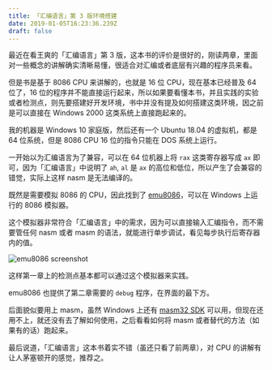 ```yaml
---
title: 「汇编语言」第 3 版环境搭建
date: 2019-01-05T16:23:36.239Z
draft: false
---
```

最近在看王爽的「汇编语言」第 3 版，这本书的评价是很好的，刚读两章，里面对一些概念的讲解确实清晰易懂，很适合对汇编或者底层有兴趣的程序员来看。

但是书是基于 8086 CPU 来讲解的，也就是 16 位 CPU，现在基本已经普及 64 位了，16 位的程序并不能直接运行起来，所以如果要看懂本书，并且实践的实验或者检测点，则先要搭建好开发环境，书中并没有提及如何搭建这类环境，因之前是可以直接在 Windows 2000 这类系统上直接跑起来的。

我的机器是 Windows 10 家庭版，然后还有一个 Ubuntu 18.04 的虚拟机，都是 64 位系统，但是 8086 CPU 16 位的指令只能在 DOS 系统上运行。

一开始以为汇编语言为了兼容，可以在 64 位机器上将 `rax` 这类寄存器写成 `ax` 即可，因为「汇编语言」中说明了 `ah`, `al` 是 `ax` 的高位和低位，所以产生了会兼容的错觉，实际上这样 nasm 是无法编译的。

既然是需要模拟 8086 的 CPU，因此找到了 [emu8086](https://softfamous.com/emu8086/)，可以在 Windows 上运行的 8086 模拟器。

这个模拟器非常符合「汇编语言」中的需求，因为可以直接输入汇编指令，而不需要管任何 nasm 或者 masm 的语法，就能进行单步调试，看见每步执行后寄存器内的值。

![emu8086 screenshot](/images/uploads/emu8086.png "emu8086 screenshot")

这样第一章上的检测点基本都可以通过这个模拟器来实践。

emu8086 也提供了第二章需要的 `debug` 程序，在界面的最下方。

后面貌似要用上 masm，虽然 Windows 上还有 [masm32 SDK](http://www.masm32.com/) 可以用，但现在还用不上，就还没有去了解如何使用，之后看看如何将 masm 或者替代的方法（如果有的话）跑起来。

最后说道，「汇编语言」这本书着实不错（虽还只看了前两章），对 CPU 的讲解有让人茅塞顿开的感觉，推荐之。
